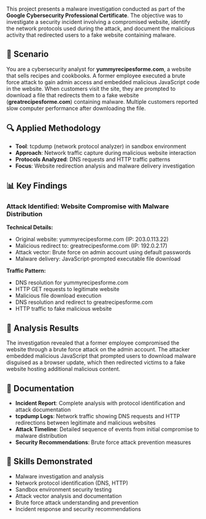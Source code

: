 

This project presents a malware investigation conducted as part of the **Google Cybersecurity Professional Certificate**. The objective was to investigate a security incident involving a compromised website, identify the network protocols used during the attack, and document the malicious activity that redirected users to a fake website containing malware.

## 🎯 Scenario

You are a cybersecurity analyst for **yummyrecipesforme.com**, a website that sells recipes and cookbooks. A former employee executed a brute force attack to gain admin access and embedded malicious JavaScript code in the website. When customers visit the site, they are prompted to download a file that redirects them to a fake website (**greatrecipesforme.com**) containing malware. Multiple customers reported slow computer performance after downloading the file.

## 🔍 Applied Methodology

- **Tool**: tcpdump (network protocol analyzer) in sandbox environment
- **Approach**: Network traffic capture during malicious website interaction
- **Protocols Analyzed**: DNS requests and HTTP traffic patterns
- **Focus**: Website redirection analysis and malware delivery investigation

## 📊 Key Findings

### **Attack Identified: Website Compromise with Malware Distribution**

**Technical Details:**

- Original website: yummyrecipesforme.com (IP: 203.0.113.22)
- Malicious redirect to: greatrecipesforme.com (IP: 192.0.2.17)
- Attack vector: Brute force on admin account using default passwords
- Malware delivery: JavaScript-prompted executable file download

**Traffic Pattern:**

- DNS resolution for yummyrecipesforme.com
- HTTP GET requests to legitimate website
- Malicious file download execution
- DNS resolution and redirect to greatrecipesforme.com
- HTTP traffic to fake malicious website

## 🎯 Analysis Results

The investigation revealed that a former employee compromised the website through a brute force attack on the admin account. The attacker embedded malicious JavaScript that prompted users to download malware disguised as a browser update, which then redirected victims to a fake website hosting additional malicious content.

## 📁 Documentation

- **Incident Report**: Complete analysis with protocol identification and attack documentation
- **tcpdump Logs**: Network traffic showing DNS requests and HTTP redirections between legitimate and malicious websites
- **Attack Timeline**: Detailed sequence of events from initial compromise to malware distribution
- **Security Recommendations**: Brute force attack prevention measures

## 💼 Skills Demonstrated

- Malware investigation and analysis
- Network protocol identification (DNS, HTTP)
- Sandbox environment security testing
- Attack vector analysis and documentation
- Brute force attack understanding and prevention
- Incident response and security recommendations